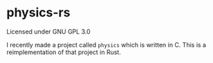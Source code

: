 # physics-rs

Licensed under GNU GPL 3.0

I recently made a project called `physics` which is written in C.
This is a reimplementation of that project in Rust.
